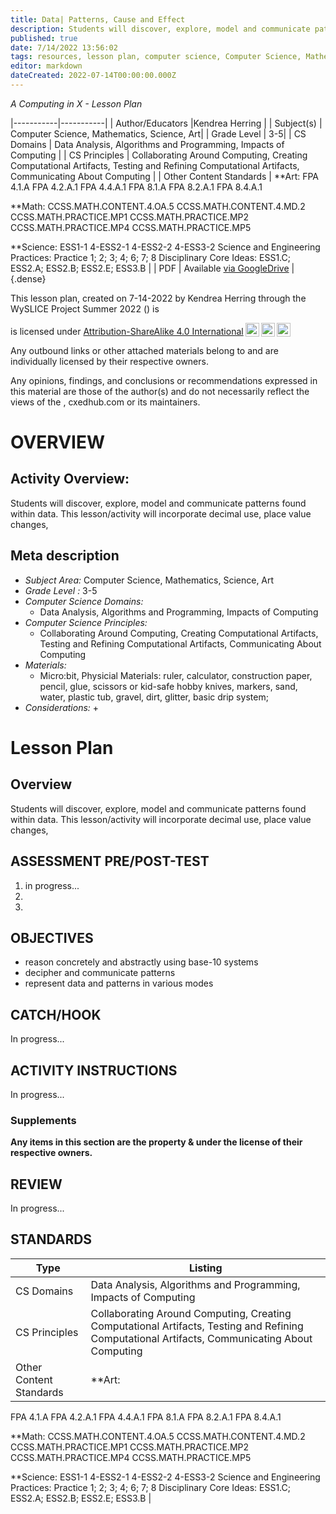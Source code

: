 ```yaml
---
title: Data| Patterns, Cause and Effect
description: Students will discover, explore, model and communicate patterns found within data. This lesson/activity will incorporate decimal use, place value changes,
published: true
date: 7/14/2022 13:56:02
tags: resources, lesson plan, computer science, Computer Science, Mathematics, Science, Art 
editor: markdown
dateCreated: 2022-07-14T00:00:00.000Z
---
```

*A Computing in X - Lesson Plan*

|-----------|-----------|
| Author/Educators |Kendrea Herring |
| Subject(s) | Computer Science, Mathematics, Science, Art|
| Grade Level | 3-5|
| CS Domains | Data Analysis, Algorithms and Programming, Impacts of Computing |
| CS Principles | Collaborating Around Computing, Creating Computational Artifacts, Testing and Refining Computational Artifacts, Communicating About Computing |
| Other Content Standards | **Art:
FPA 4.1.A
FPA 4.2.A.1
FPA 4.4.A.1
FPA 8.1.A
FPA 8.2.A.1
FPA 8.4.A.1


**Math:
CCSS.MATH.CONTENT.4.OA.5
CCSS.MATH.CONTENT.4.MD.2
CCSS.MATH.PRACTICE.MP1
CCSS.MATH.PRACTICE.MP2
CCSS.MATH.PRACTICE.MP4
CCSS.MATH.PRACTICE.MP5


**Science:
ESS1-1 
4-ESS2-1 
4-ESS2-2
4-ESS3-2
Science and Engineering Practices: Practice 1; 2; 3; 4; 6; 7; 8
Disciplinary Core Ideas: ESS1.C; ESS2.A; ESS2.B; ESS2.E; ESS3.B | 
| PDF | Available [via GoogleDrive]() |
{.dense}






This lesson plan, created on 7-14-2022 by Kendrea Herring through the  WySLICE Project Summer 2022 () is  <p xmlns:cc="http://creativecommons.org/ns#" >  is licensed under <a href="http://creativecommons.org/licenses/by-sa/4.0/?ref=chooser-v1" target="_blank" rel="license noopener noreferrer" style="display:inline-block;">Attribution-ShareAlike 4.0 International<img style="height:22px!important;margin-left:3px;vertical-align:text-bottom;" src="https://mirrors.creativecommons.org/presskit/icons/cc.svg?ref=chooser-v1"><img style="height:22px!important;margin-left:3px;vertical-align:text-bottom;" src="https://mirrors.creativecommons.org/presskit/icons/by.svg?ref=chooser-v1"><img style="height:22px!important;margin-left:3px;vertical-align:text-bottom;" src="https://mirrors.creativecommons.org/presskit/icons/sa.svg?ref=chooser-v1"></a></p>


Any outbound links or other attached materials belong to and are individually licensed by their respective owners. 


Any opinions, findings, and conclusions or recommendations expressed in this material are those of the author(s) and do not necessarily reflect the views of the , cxedhub.com or its maintainers.


# OVERVIEW
## Activity Overview:  
Students will discover, explore, model and communicate patterns found within data. This lesson/activity will incorporate decimal use, place value changes,
## Meta description
+ *Subject Area:* Computer Science, Mathematics, Science, Art 
+ *Grade Level :* 3-5 
+ *Computer Science Domains:*
   + Data Analysis, Algorithms and Programming, Impacts of Computing
+ *Computer Science Principles:*
   + Collaborating Around Computing, Creating Computational Artifacts, Testing and Refining Computational Artifacts, Communicating About Computing
+ *Materials:* 
   + Micro:bit, Physicial Materials: ruler, calculator, construction paper, pencil, glue, scissors or kid-safe hobby knives, markers, sand, water, plastic tub, gravel, dirt, glitter, basic drip system;
+ *Considerations:*
   + 


# Lesson Plan
## Overview
Students will discover, explore, model and communicate patterns found within data. This lesson/activity will incorporate decimal use, place value changes,
## ASSESSMENT PRE/POST-TEST
1. in progress...
2. 
3.
## OBJECTIVES
- reason concretely and abstractly using base-10 systems
- decipher and communicate patterns
- represent data and patterns in various modes


## CATCH/HOOK
In progress...


## ACTIVITY INSTRUCTIONS
In progress...


### Supplements
**Any items in this section are the property & under the license of their respective owners.**






## REVIEW
In progress...
## STANDARDS        
| Type | Listing | 
|-----------|-----------|
| CS Domains  | Data Analysis, Algorithms and Programming, Impacts of Computing|
| CS Principles   | Collaborating Around Computing, Creating Computational Artifacts, Testing and Refining Computational Artifacts, Communicating About Computing|
| Other Content Standards | **Art:
FPA 4.1.A
FPA 4.2.A.1
FPA 4.4.A.1
FPA 8.1.A
FPA 8.2.A.1
FPA 8.4.A.1


**Math:
CCSS.MATH.CONTENT.4.OA.5
CCSS.MATH.CONTENT.4.MD.2
CCSS.MATH.PRACTICE.MP1
CCSS.MATH.PRACTICE.MP2
CCSS.MATH.PRACTICE.MP4
CCSS.MATH.PRACTICE.MP5


**Science:
ESS1-1 
4-ESS2-1 
4-ESS2-2
4-ESS3-2
Science and Engineering Practices: Practice 1; 2; 3; 4; 6; 7; 8
Disciplinary Core Ideas: ESS1.C; ESS2.A; ESS2.B; ESS2.E; ESS3.B  |